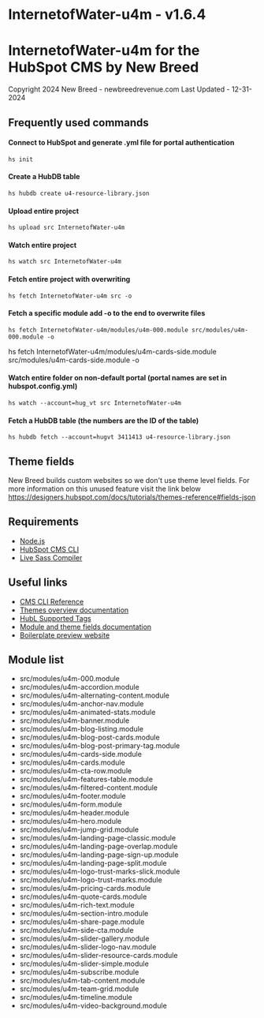 # InternetofWater-u4m - v1.6.4

# InternetofWater-u4m for the HubSpot CMS by New Breed

Copyright 2024 New Breed - newbreedrevenue.com
Last Updated - 12-31-2024

## Frequently used commands

#### Connect to HubSpot and generate .yml file for portal authentication

```
hs init
```

#### Create a HubDB table

```
hs hubdb create u4-resource-library.json
```

#### Upload entire project

```
hs upload src InternetofWater-u4m
```

#### Watch entire project

```
hs watch src InternetofWater-u4m
```

#### Fetch entire project with overwriting

```
hs fetch InternetofWater-u4m src -o
```

#### Fetch a specific module add -o to the end to overwrite files

```
hs fetch InternetofWater-u4m/modules/u4m-000.module src/modules/u4m-000.module -o
```

hs fetch InternetofWater-u4m/modules/u4m-cards-side.module src/modules/u4m-cards-side.module -o

#### Watch entire folder on non-default portal (portal names are set in hubspot.config.yml)

```
hs watch --account=hug_vt src InternetofWater-u4m
```

#### Fetch a HubDB table (the numbers are the ID of the table)

```
hs hubdb fetch --account=hugvt 3411413 u4-resource-library.json
```

## Theme fields

New Breed builds custom websites so we don't use theme level fields. For more information on this unused feature visit the link below
https://designers.hubspot.com/docs/tutorials/themes-reference#fields-json

## Requirements

- [Node.js](https://nodejs.org/en/)
- [HubSpot CMS CLI](https://developers.hubspot.com/docs/cms/developer-reference/local-development-cms-cli)
- [Live Sass Compiler](https://marketplace.visualstudio.com/items?itemName=glenn2223.live-sass)

## Useful links

- [CMS CLI Reference](https://developers.hubspot.com/docs/cms/developer-reference/local-development-cms-cli)
- [Themes overview documentation](https://designers.hubspot.com/docs/building-blocks/themes)
- [HubL Supported Tags](https://developers.hubspot.com/docs/cms/hubl/tags)
- [Module and theme fields documentation](https://designers.hubspot.com/docs/building-blocks/module-theme-fields)
- [Boilerplate preview website](https://boilerplate.hubspotcms.com)

## Module list

- src/modules/u4m-000.module
- src/modules/u4m-accordion.module
- src/modules/u4m-alternating-content.module
- src/modules/u4m-anchor-nav.module
- src/modules/u4m-animated-stats.module
- src/modules/u4m-banner.module
- src/modules/u4m-blog-listing.module
- src/modules/u4m-blog-post-cards.module
- src/modules/u4m-blog-post-primary-tag.module
- src/modules/u4m-cards-side.module
- src/modules/u4m-cards.module
- src/modules/u4m-cta-row.module
- src/modules/u4m-features-table.module
- src/modules/u4m-filtered-content.module
- src/modules/u4m-footer.module
- src/modules/u4m-form.module
- src/modules/u4m-header.module
- src/modules/u4m-hero.module
- src/modules/u4m-jump-grid.module
- src/modules/u4m-landing-page-classic.module
- src/modules/u4m-landing-page-overlap.module
- src/modules/u4m-landing-page-sign-up.module
- src/modules/u4m-landing-page-split.module
- src/modules/u4m-logo-trust-marks-slick.module
- src/modules/u4m-logo-trust-marks.module
- src/modules/u4m-pricing-cards.module
- src/modules/u4m-quote-cards.module
- src/modules/u4m-rich-text.module
- src/modules/u4m-section-intro.module
- src/modules/u4m-share-page.module
- src/modules/u4m-side-cta.module
- src/modules/u4m-slider-gallery.module
- src/modules/u4m-slider-logo-nav.module
- src/modules/u4m-slider-resource-cards.module
- src/modules/u4m-slider-simple.module
- src/modules/u4m-subscribe.module
- src/modules/u4m-tab-content.module
- src/modules/u4m-team-grid.module
- src/modules/u4m-timeline.module
- src/modules/u4m-video-background.module
